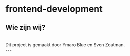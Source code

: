 # frontend-development

## Wie zijn wij?
</br>
Dit project is gemaakt door Ymaro Blue en Sven Zoutman.
</br>
---

